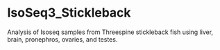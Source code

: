 # IsoSeq3_Stickleback

Analysis of Isoseq samples from Threespine stickleback fish using liver, brain, pronephros, ovaries, and testes.

